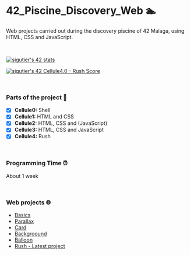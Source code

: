 # 42_Piscine_Discovery_Web 🏊

Web projects carried out during the discovery piscine of 42 Malaga, using HTML, CSS and JavaScript.

<br>

[![sigutier's 42 stats](https://badge42.vercel.app/api/v2/cl5067tao001609l72zr1yapf/stats?cursusId=3&coalitionId=undefined)](https://github.com/JaeSeoKim/badge42)

[![sigutier's 42 Cellule4.0 - Rush Score](https://badge42.vercel.app/api/v2/cl5067tao001609l72zr1yapf/project/2634349)](https://github.com/JaeSeoKim/badge42)

<br>

### Parts of the project 🧩

* [x] **Cellule0:** Shell
* [x] **Cellule1:** HTML and CSS
* [x] **Cellule2:** HTML, CSS and (JavaScript)
* [x] **Cellule3:** HTML, CSS and JavaScript
* [x] **Cellule4:** Rush

<br>

### Programming Time ⏰
About 1 week

<br>

### Web projects 🌐
- [Basics](https://sigutier.github.io/42_Piscine_Discovery_Web/cell1/ex04/basics.html)
- [Parallax](https://sigutier.github.io/42_Piscine_Discovery_Web/cell2/ex02/parallax.html)
- [Card](https://sigutier.github.io/42_Piscine_Discovery_Web/cell2/ex03/card.html)
- [Backgroound](https://sigutier.github.io/42_Piscine_Discovery_Web/cell3/ex00/backgroound.html)
- [Balloon](https://sigutier.github.io/42_Piscine_Discovery_Web/cell3/ex01/balloon.html)
- [Rush - Latest project](https://sigutier.github.io/42_Piscine_Discovery_Web/Rush/rush.html)
